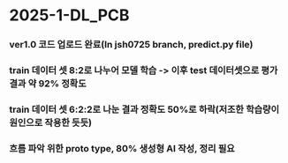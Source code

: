 # 2025-1-DL_PCB
### ver1.0 코드 업로드 완료(In jsh0725 branch, predict.py file)
### train 데이터 셋 8:2로 나누어 모델 학습 -> 이후 test 데이터셋으로 평가 결과 약 92% 정확도
### train 데이터 셋 6:2:2로 나눈 결과 정확도 50%로 하락(저조한 학습량이 원인으로 작용한 듯듯)
### 흐름 파악 위한 proto type, 80% 생성형 AI 작성, 정리 필요